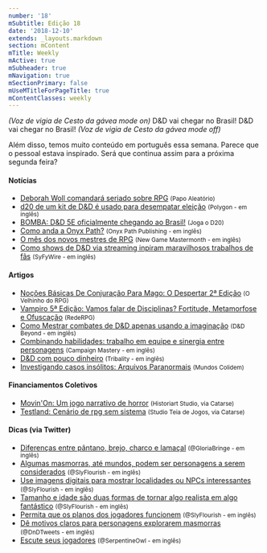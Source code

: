 ```yaml
---
number: '18'
mSubtitle: Edição 18
date: '2018-12-10'
extends: _layouts.markdown
section: mContent
mTitle: Weekly
mActive: true
mSubheader: true
mNavigation: true
mSectionPrimary: false
mUseMTitleForPageTitle: true
mContentClasses: weekly
---
```


*(Voz de vigia de Cesto da gávea mode on)* D&D vai chegar no Brasil! D&D vai chegar no Brasil! *(Voz de vigia de Cesto da gávea mode off)*

Além disso, temos muito conteúdo em português essa semana. Parece que o pessoal estava inspirado. Será que continua assim para a próxima segunda feira?

#### Notícias

- [Deborah Woll comandará seriado sobre RPG] <small>(Papo Aleatório)</small>
- [d20 de um kit de D&D é usado para desempatar eleição] <small>(Polygon - em inglês)</small>
- [BOMBA: D&D 5E oficialmente chegando ao Brasil!] <small>(Joga o D20)</small>
- [Como anda a Onyx Path?] <small>(Onyx Path Publishing - em inglês)</small>
- [O mês dos novos mestres de RPG] <small>(New Game Mastermonth - em inglês)</small>
- [Como shows de D&D via streaming inpiram maravilhosos trabalhos de fãs] <small>(SyFyWire - em inglês)</small>

#### Artigos

- [Noções Básicas De Conjuração Para Mago: O Despertar 2ª Edição] <small>(O Velhinho do RPG)</small>
- [Vampiro 5ª Edição: Vamos falar de Disciplinas? Fortitude, Metamorfose e Ofuscação] <small>(RedeRPG)</small>
- [Como Mestrar combates de D&D apenas usando a imaginação] <small>(D&D Beyond - em inglês)</small>
- [Combinando habilidades: trabalho em equipe e sinergia entre personagens] <small>(Campaign Mastery - em inglês)</small>
- [D&D com pouco dinheiro] <small>(Tribality - em inglês)</small>
- [Investigando casos insólitos: Arquivos Paranormais] <small>(Mundos Colidem)</small>

#### Financiamentos Coletivos

- [Movin'On: Um jogo narrativo de horror] <small>(Historiart Studio, via Catarse)</small>
- [Testland: Cenário de rpg sem sistema] <small>(Studio Teia de Jogos, via Catarse)</small>

#### Dicas (via Twitter)

- [Diferenças entre pântano, brejo, charco e lamaçal] <small>(@GloriaBringe - em inglês)</small>
- [Algumas masmorras, até mundos, podem ser personagens a serem considerados] <small>(@SlyFlourish - em inglês)</small>
- [Use imagens digitais para mostrar localidades ou NPCs interessantes] <small>(@SlyFlourish - em inglês)</small>
- [Tamanho e idade são duas formas de tornar algo realista em algo fantástico] <small>(@SlyFlourish - em inglês)</small>
- [Permita que os planos dos jogadores funcionem] <small>(@SlyFlourish - em inglês)</small>
- [Dê motivos claros para personagens explorarem masmorras] <small>(@DnDTweets - em inglês)</small>
- [Escute seus jogadores] <small>(@SerpentineOwl - em inglês)</small>

[Diferenças entre pântano, brejo, charco e lamaçal]: https://twitter.com/BringeGloria/status/1074331455420055553
[Algumas masmorras, até mundos, podem ser personagens a serem considerados]: https://twitter.com/SlyFlourish/status/1074031635887218688
[Use imagens digitais para mostrar localidades ou NPCs interessantes]: https://twitter.com/SlyFlourish/status/1073624239901696000
[Tamanho e idade são duas formas de tornar algo realista em algo fantástico]: https://twitter.com/SlyFlourish/status/1073276844437356544
[Dê motivos claros para personagens explorarem masmorras]: https://twitter.com/DnDTweets/status/1072565185511071746
[Escute seus jogadores]: https://twitter.com/SerpentineOwl/status/1072528278240575488
[Permita que os planos dos jogadores funcionem]: https://twitter.com/SlyFlourish/status/1072522029876813825
[Movin'On: Um jogo narrativo de horror]: https://www.catarse.me/movinon
[Testland: Cenário de rpg sem sistema]: https://www.catarse.me/testland_cenario_rpg_sem_sistema
[Deborah Woll comandará seriado sobre RPG]: https://papoaleatorio.com.br/tabletop/deborah-woll-comandara-seriado-sobre-rpg/
[d20 de um kit de D&D é usado para desempatar eleição]: https://www.polygon.com/2018/12/14/18141183/california-election-dungeons-and-dragons-dice-d20
[BOMBA: D&D 5E oficialmente chegando ao Brasil!]: https://jogaod20.blogspot.com/2018/12/dnd5e-brasil.html
[Como anda a Onyx Path?]: http://theonyxpath.com/how-is-onyx-pathing-monday-meeting-notes/
[O mês dos novos mestres de RPG]: https://newgamemastermonth.com
[Noções Básicas De Conjuração Para Mago: O Despertar 2ª Edição]: https://ovelhinhodorpg.wordpress.com/2018/12/10/nocoes-basicas-de-conjuracao-para-mago-o-despertar-2a-edicao/
[Vampiro 5ª Edição: Vamos falar de Disciplinas? Fortitude, Metamorfose e Ofuscação]: https://www.rederpg.com.br/2018/12/11/vampiro-5a-edicao-vamos-falar-de-disciplinas-fortitude-metamorfose-e-ofuscacao/
[Como shows de D&D via streaming inpiram maravilhosos trabalhos de fãs]: https://www.syfy.com/syfywire/how-streaming-dungeons-dragons-shows-inspire-amazing-fan-works
[Como Mestrar combates de D&D apenas usando a imaginação]: https://www.dndbeyond.com/posts/355-how-to-run-combat-in-the-theater-of-the-mind
[Combinando habilidades: trabalho em equipe e sinergia entre personagens]: http://www.campaignmastery.com/blog/combining-abilities/
[D&D com pouco dinheiro]: https://www.tribality.com/2018/12/10/dnd-on-a-budget/
[Investigando casos insólitos: Arquivos Paranormais]: https://www.mundoscolidem.com.br/investigando-casos-insolitos-arquivos-paranormais/
